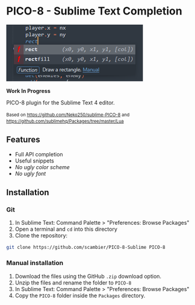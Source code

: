 # PICO-8 - Sublime Text Completion

![](example.png)

**Work In Progress**

PICO-8 plugin for the Sublime Text 4 editor.

<small>Based on https://github.com/Neko250/sublime-PICO-8 and https://github.com/sublimehq/Packages/tree/master/Lua</small>


## Features

- Full API completion
- Useful snippets
- _No ugly color scheme_
- _No ugly font_

## Installation

### Git

1. In Sublime Text: Command Palette > "Preferences: Browse Packages"
1. Open a terminal and `cd` into this directory
1. Clone the repository:
```sh
git clone https://github.com/scambier/PICO-8-Sublime PICO-8
```

### Manual installation

1. Download the files using the GitHub `.zip` download option.
1. Unzip the files and rename the folder to `PICO-8`
1. In Sublime Text: Command Palette > "Preferences: Browse Packages"
1. Copy the `PICO-8` folder inside the `Packages` directory.
